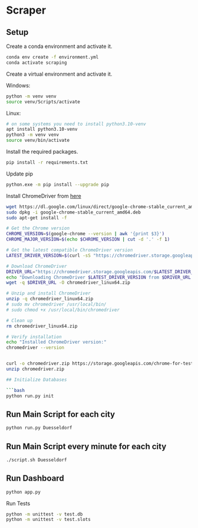 # Scraper

## Setup

Create a conda environment and activate it.

```bash
conda env create -f environment.yml
conda activate scraping
```

Create a virtual environment and activate it.

Windows:
```bash
python -m venv venv
source venv/Scripts/activate
```
Linux:
```bash
# on some systems you need to install python3.10-venv
apt install python3.10-venv
python3 -m venv venv
source venv/bin/activate

```

Install the required packages.

```bash
pip install -r requirements.txt
```

Update pip

```bash
python.exe -m pip install --upgrade pip
```

Install ChromeDriver from [here](https://googlechromelabs.github.io/chrome-for-testing/)

```bash
wget https://dl.google.com/linux/direct/google-chrome-stable_current_amd64.deb
sudo dpkg -i google-chrome-stable_current_amd64.deb
sudo apt-get install -f

# Get the Chrome version
CHROME_VERSION=$(google-chrome --version | awk '{print $3}')
CHROME_MAJOR_VERSION=$(echo $CHROME_VERSION | cut -d '.' -f 1)

# Get the latest compatible ChromeDriver version
LATEST_DRIVER_VERSION=$(curl -sS "https://chromedriver.storage.googleapis.com/LATEST_RELEASE_$CHROME_MAJOR_VERSION")

# Download ChromeDriver
DRIVER_URL="https://chromedriver.storage.googleapis.com/$LATEST_DRIVER_VERSION/chromedriver_linux64.zip"
echo "Downloading ChromeDriver $LATEST_DRIVER_VERSION from $DRIVER_URL..."
wget -q $DRIVER_URL -O chromedriver_linux64.zip

# Unzip and install ChromeDriver
unzip -q chromedriver_linux64.zip
# sudo mv chromedriver /usr/local/bin/
# sudo chmod +x /usr/local/bin/chromedriver

# Clean up
rm chromedriver_linux64.zip

# Verify installation
echo "Installed ChromeDriver version:"
chromedriver --version


curl -o chromedriver.zip https://storage.googleapis.com/chrome-for-testing-public/129.0.6668.100/linux64/chromedriver-linux64.zip
unzip chromedriver.zip

## Initialize Databases

```bash
python run.py init
```

## Run Main Script for each city

```bash
python run.py Duesseldorf
```

## Run Main Script every minute for each city

```bash
./script.sh Duesseldorf
```

## Run Dashboard

```bash
python app.py
```

Run Tests

```bash
python -m unittest -v test.db
python -m unittest -v test.slots
```
